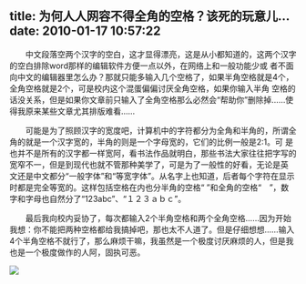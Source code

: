 title: 为何人人网容不得全角的空格？该死的玩意儿…
date: 2010-01-17 10:57:22
---

  

  　　中文段落空两个汉字的空白，这才显得漂亮，这是从小都知道的，这两个汉字的空白排除word那样的编辑软件方便一点以外，在网络上和一般功能少或 者不面向中文的编辑器里怎么办？那就只能多输入几个空格了，如果半角空格就是4个，全角空格就是2个，可是校内这个混蛋偏偏讨厌全角空格，如果你输入半角 空格的话没关系，但是如果你文章前只输入了全角空格那么必然会“帮助你”删除掉……使得我原来某些文章尤其排版难看……

  　　可能是为了照顾汉字的宽度吧，计算机中的字符都分为全角和半角的，所谓全角的就是一个汉字宽的，半角的则是一个字母宽的，它们的比例一般是2:1。可 是也并不是所有的汉字都一样宽阿，看书法作品就明白，那些书法大家往往把字写的宽窄不一，但是到现代也就不管那种美学了，可是为了一般性的好看，无论是英 文还是中文都分“一般字体”和“等宽字体”。从名字上也知道，后者每个字符在显示时都是完全等宽的。这样包括空格在内也分半角的空格“ ”和全角的空格“　”，数字和字母也自然分了“123abc”、“１２３ａｂｃ”。

  　　最后我向校内妥协了，每次都输入2个半角空格和两个全角空格……因为开始我想：你不能把两种空格都给我搞掉吧，那也太不人道了。但是仔细想想……输入4个半角空格不就行了，那么麻烦干嘛，我虽然是一个极度讨厌麻烦的人，但是我也是一个极度做作的人阿，固执可恶。
 

 ![](http://img.zemanta.com/pixy.gif?x-id=ddbc30c1-f290-8faf-be5e-964c8fc0fd4c)
